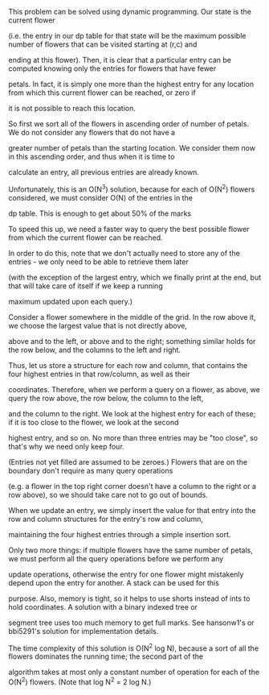This problem can be solved using dynamic programming. Our state is the current flower 

(i.e. the entry in our dp table for that state will be the maximum possible number of flowers that can be visited starting at (r,c) and 

ending at this flower). Then, it is clear that a particular entry can be computed knowing only the entries for flowers that have fewer

petals. In fact, it is simply one more than the highest entry for any location from which this current flower can be reached, or zero if 

it is not possible to reach this location.

So first we sort all of the flowers in ascending order of number of petals. We do not consider any flowers that do not have a 

greater number of petals than the starting location. We consider them now in this ascending order, and thus when it is time to 

calculate an entry, all previous entries are already known.

Unfortunately, this is an O(N<sup>3</sup>) solution, because for each of O(N<sup>2</sup>) flowers considered, we must consider O(N) of the entries in the

dp table. This is enough to get about 50% of the marks

To speed this up, we need a faster way to query the best possible flower from which the current flower can be reached. 

In order to do this, note that we don't actually need to store any of the entries - we only need to be able to retrieve them later 

(with the exception of the largest entry, which we finally print at the end, but that will take care of itself if we keep a running 

maximum updated upon each query.)

Consider a flower somewhere in the middle of the grid. In the row above it, we choose the largest value that is not directly above, 

above and to the left, or above and to the right; something similar holds for the row below, and the columns to the left and right.

Thus, let us store a structure for each row and column, that contains the four highest entries in that row/column, as well as their 

coordinates. Therefore, when we perform a query on a flower, as above, we query the row above, the row below, the column to the left, 

and the column to the right. We look at the highest entry for each of these; if it is too close to the flower, we look at the second 

highest entry, and so on. No more than three entries may be "too close", so that's why we need only keep four. 

(Entries not yet filled are assumed to be zeroes.) Flowers that are on the boundary don't require as many query operations 

(e.g. a flower in the top right corner doesn't have a column to the right or a row above), so we should take care not to go out of bounds.

When we update an entry, we simply insert the value for that entry into the row and column structures for the entry's row and column, 

maintaining the four highest entries through a simple insertion sort.

Only two more things: if multiple flowers have the same number of petals, we must perform all the query operations before we perform any

update operations, otherwise the entry for one flower might mistakenly depend upon the entry for another. A stack can be used for this 

purpose. Also, memory is tight, so it helps to use shorts instead of ints to hold coordinates. A solution with a binary indexed tree or

segment tree uses too much memory to get full marks. See hansonw1's or bbi5291's solution for implementation details. 

The time complexity of this solution is O(N<sup>2</sup> log N), because a sort of all the flowers dominates the running time; the second part of the 

algorithm takes at most only a constant number of operation for each of the O(N<sup>2</sup>) flowers. (Note that log N<sup>2</sup> = 2 log N.)
